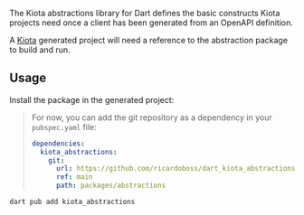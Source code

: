 The Kiota abstractions library for Dart defines the basic constructs Kiota projects need once
a client has been generated from an OpenAPI definition.

A [Kiota](https://github.com/microsoft/kiota) generated project will need a reference to the
abstraction package to build and run.

## Usage

Install the package in the generated project:

> For now, you can add the git repository as a dependency in your `pubspec.yaml` file:
>
> ```yaml
> dependencies:
>   kiota_abstractions:
>     git:
>       url: https://github.com/ricardoboss/dart_kiota_abstractions.git
>       ref: main
>       path: packages/abstractions
> ```

```bash
dart pub add kiota_abstractions
```
